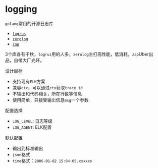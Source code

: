 # logging

`golang`常用的开源日志库
* [`logrus`](https://github.com/sirupsen/logrus)
* [`zerolog`](https://github.com/rs/zerolog)
* [`zap`](https://github.com/uber-go/zap)

3个库各有千秋，`logrus`用的人多，`zerolog`主打高性能，低消耗，`zap`Uber出品，自带大厂光环。

设计目标
* 支持现有`ELK`方案
* 兼容`ctx`，可以通过`ctx`获取`trace id`
* 不输出和代码相关，所在行数等信息
* 使用简单，只接受输出信息`msg`一个参数

配置选择
* `LOG_LEVEL`: 日志等级
* `LOG_AGENT`: ELK配置

默认配置
* 输出到标准输出
* `json`格式
* `time`格式：`2006-01-02 15:04:05.xxxxxx`